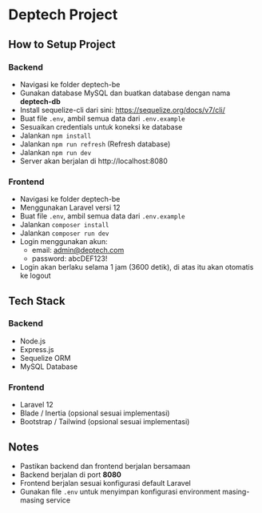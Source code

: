 # Deptech Project

## How to Setup Project

### Backend

- Navigasi ke folder deptech-be
- Gunakan database MySQL dan buatkan database dengan nama **deptech-db**  
- Install sequelize-cli dari sini: https://sequelize.org/docs/v7/cli/  
- Buat file `.env`, ambil semua data dari `.env.example`  
- Sesuaikan credentials untuk koneksi ke database  
- Jalankan `npm install`  
- Jalankan `npm run refresh` (Refresh database)  
- Jalankan `npm run dev`  
- Server akan berjalan di http://localhost:8080  

### Frontend

- Navigasi ke folder deptech-be
- Menggunakan Laravel versi 12  
- Buat file `.env`, ambil semua data dari `.env.example`  
- Jalankan `composer install`  
- Jalankan `composer run dev`  
- Login menggunakan akun:  
  - email: admin@deptech.com  
  - password: abcDEF123!  
- Login akan berlaku selama 1 jam (3600 detik), di atas itu akan otomatis ke logout  

## Tech Stack

### Backend
- Node.js  
- Express.js  
- Sequelize ORM  
- MySQL Database  

### Frontend
- Laravel 12  
- Blade / Inertia (opsional sesuai implementasi)  
- Bootstrap / Tailwind (opsional sesuai implementasi)  

## Notes

- Pastikan backend dan frontend berjalan bersamaan  
- Backend berjalan di port **8080**  
- Frontend berjalan sesuai konfigurasi default Laravel  
- Gunakan file `.env` untuk menyimpan konfigurasi environment masing-masing service  
